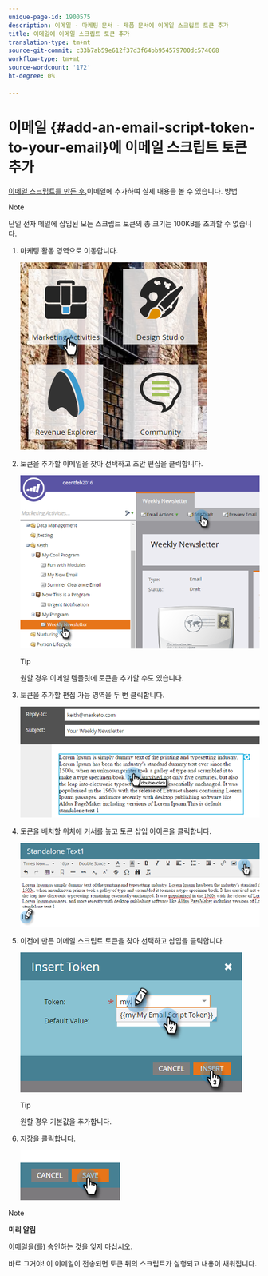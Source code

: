 ```yaml
---
unique-page-id: 1900575
description: 이메일 - 마케팅 문서 - 제품 문서에 이메일 스크립트 토큰 추가
title: 이메일에 이메일 스크립트 토큰 추가
translation-type: tm+mt
source-git-commit: c33b7ab59e612f37d3f64bb954579700dc574068
workflow-type: tm+mt
source-wordcount: '172'
ht-degree: 0%

---
```



# 이메일 {#add-an-email-script-token-to-your-email}에 이메일 스크립트 토큰 추가

[이메일 스크립트를 만든 후,](create-an-email-script-token.md)이메일에 추가하여 실제 내용을 볼 수 있습니다. 방법

>[!NOTE]
>
>단일 전자 메일에 삽입된 모든 스크립트 토큰의 총 크기는 100KB를 초과할 수 없습니다.

1. 마케팅 활동 영역으로 이동합니다.

   ![](assets/one-2.png)

1. 토큰을 추가할 이메일을 찾아 선택하고 초안 편집을 클릭합니다.

   ![](assets/two-2.png)

   >[!TIP]
   >
   >원할 경우 이메일 템플릿에 토큰을 추가할 수도 있습니다.

1. 토큰을 추가할 편집 가능 영역을 두 번 클릭합니다.

   ![](assets/three-2.png)

1. 토큰을 배치할 위치에 커서를 놓고 토큰 삽입 아이콘을 클릭합니다.

   ![](assets/four-2.png)

1. 이전에 만든 이메일 스크립트 토큰을 찾아 선택하고 삽입을 클릭합니다.

   ![](assets/five-1.png)

   >[!TIP]
   >
   >원할 경우 기본값을 추가합니다.

1. 저장을 클릭합니다.

   ![](assets/six.png)

>[!NOTE]
>
>**미리 알림**
>
>[이메일](../../../../product-docs/email-marketing/general/creating-an-email/approve-an-email.md)을(를) 승인하는 것을 잊지 마십시오.

바로 그거야! 이 이메일이 전송되면 토큰 뒤의 스크립트가 실행되고 내용이 채워집니다.

